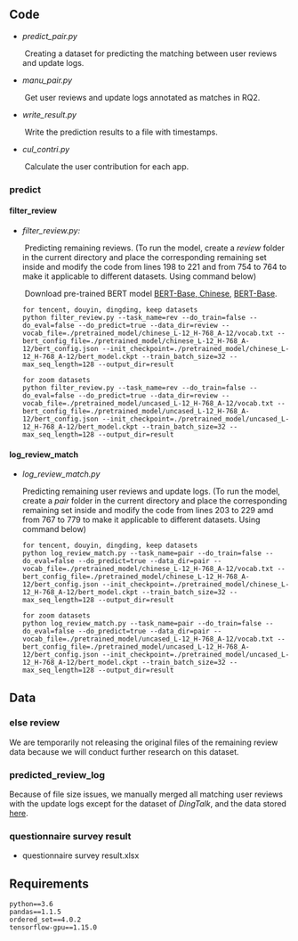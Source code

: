 ## Code

- *predict_pair.py*

  ​	Creating a dataset for predicting the matching between user reviews and update logs.

- *manu_pair.py*

  ​	Get user reviews and update logs annotated as matches in RQ2.
  
- *write_result.py*

  ​	Write the prediction results to a file with timestamps.
  
- *cul_contri.py*

  ​	Calculate the user contribution for each app.

### predict 

#### filter_review

- *filter_review.py:*

  ​	Predicting remaining reviews. (To run the model, create a *review* folder in the current directory and place the corresponding remaining set inside and modify the code from lines 198 to 221 and from  754 to 764 to make it applicable to different datasets. Using command below)

  ​	Download pre-trained BERT model [BERT-Base, Chinese](https://storage.googleapis.com/bert_models/2018_11_03/chinese_L-12_H-768_A-12.zip), [BERT-Base](https://storage.googleapis.com/bert_models/2020_02_20/uncased_L-12_H-768_A-12.zip).
  
  ```
  for tencent, douyin, dingding, keep datasets
  python filter_review.py --task_name=rev --do_train=false --do_eval=false --do_predict=true --data_dir=review --vocab_file=./pretrained_model/chinese_L-12_H-768_A-12/vocab.txt --bert_config_file=./pretrained_model/chinese_L-12_H-768_A-12/bert_config.json --init_checkpoint=./pretrained_model/chinese_L-12_H-768_A-12/bert_model.ckpt --train_batch_size=32 --max_seq_length=128 --output_dir=result
  
  for zoom datasets
  python filter_review.py --task_name=rev --do_train=false --do_eval=false --do_predict=true --data_dir=review --vocab_file=./pretrained_model/uncased_L-12_H-768_A-12/vocab.txt --bert_config_file=./pretrained_model/uncased_L-12_H-768_A-12/bert_config.json --init_checkpoint=./pretrained_model/uncased_L-12_H-768_A-12/bert_model.ckpt --train_batch_size=32 --max_seq_length=128 --output_dir=result
  ```

#### log_review_match

- *log_review_match.py*

  Predicting remaining user reviews and update logs. (To run the model, create a *pair* folder in the current directory and place the corresponding remaining set inside and modify the code from lines 203 to 229 amd from 767 to 779 to make it applicable to different datasets. Using command below)

  ```
  for tencent, douyin, dingding, keep datasets
  python log_review_match.py --task_name=pair --do_train=false --do_eval=false --do_predict=true --data_dir=pair --vocab_file=./pretrained_model/chinese_L-12_H-768_A-12/vocab.txt --bert_config_file=./pretrained_model/chinese_L-12_H-768_A-12/bert_config.json --init_checkpoint=./pretrained_model/chinese_L-12_H-768_A-12/bert_model.ckpt --train_batch_size=32 --max_seq_length=128 --output_dir=result
  		
  for zoom datasets
  python log_review_match.py --task_name=pair --do_train=false --do_eval=false --do_predict=true --data_dir=pair --vocab_file=./pretrained_model/uncased_L-12_H-768_A-12/vocab.txt --bert_config_file=./pretrained_model/uncased_L-12_H-768_A-12/bert_config.json --init_checkpoint=./pretrained_model/uncased_L-12_H-768_A-12/bert_model.ckpt --train_batch_size=32 --max_seq_length=128 --output_dir=result
  ```

## Data

### else review

We are temporarily not releasing the original files of the remaining review data because we will conduct further research on this dataset.

### predicted_review_log

Because of file size issues, we manually merged all matching user reviews with the update logs except for the dataset of *DingTalk*, and the data stored [here](https://pan.baidu.com/s/1a43VX8eca2xbzvZYKLxskA?pwd=fbwr).

### questionnaire survey result

- questionnaire survey result.xlsx

## Requirements

```
python==3.6
pandas==1.1.5
ordered_set==4.0.2
tensorflow-gpu==1.15.0
```

